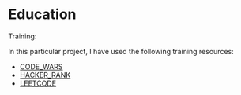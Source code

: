 # Education
Training:

In this particular project, I have used the following training resources:
- [CODE_WARS](https://www.codewars.com/)
- [HACKER_RANK](https://www.hackerrank.com/)
- [LEETCODE](https://leetcode.com/)
